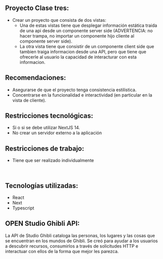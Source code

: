 ## Proyecto Clase tres:
  - Crear un proyecto que consista de dos vistas:
    - Una de estas vistas tiene que desplegar información estática traida de una api desde un componente server side (ADVERTENCIA: no hacer trampa, no importar un componente hijo cliente al componente server side).
    - La otra vista tiene que consistir de un componente client side que tambien traiga informacion desde una API, pero que tiene que ofrecerle al usuario la capacidad de interacturar con esta informacion.

## Recomendaciones: 
  - Asegurarse de que el proyecto tenga consistencia estilistica.
  - Concentrarse en la funcionalidad e interactividad (en particular en la vista de cliente).

## Restricciones tecnológicas:
  - Si o si se debe utilizar NextJS 14.
  - No crear un servidor externo a la aplicación

## Restricciones de trabajo:
  - Tiene que ser realizado individualmente

<br>

## Tecnologías utilizadas:
  - React
  - Next
  - Typescript

## OPEN Studio Ghibli API:

La API de Studio Ghibli cataloga las personas, los lugares y las cosas que se encuentran en los mundos de Ghibli. Se creó para ayudar a los usuarios a descubrir recursos, consumirlos a través de solicitudes HTTP e interactuar con ellos de la forma que mejor les parezca.
